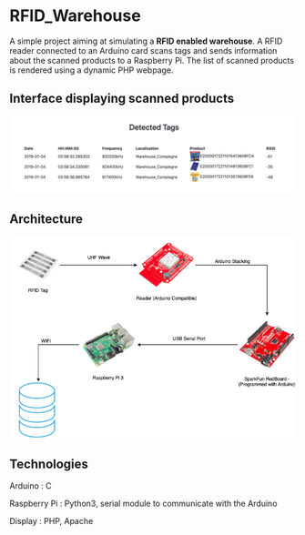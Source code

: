 # RFID_Warehouse

A simple project aiming at simulating a **RFID enabled warehouse**. A RFID reader connected to an Arduino card scans tags and sends information about the scanned products to a Raspberry Pi. The list of scanned products is rendered using a dynamic PHP webpage.

## Interface displaying scanned products
![Render](files/img/screenshot.png)

## Architecture

![Architecture](files/img/SchemeRFID.png)


## Technologies

Arduino : C

Raspberry Pi : Python3, serial module to communicate with the Arduino

Display : PHP, Apache
